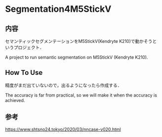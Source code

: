 # Segmentation4M5StickV  

## 内容

セマンティックセグメンテーションをM5StickV(Kendryte K210)で動かそうというプロジェクト．

A project to run semantic segmentation on M5StickV (Kendryte K210).

## How To Use

精度がまだ出ていないので，出るようになったら作成する．

The accuracy is far from practical, so we will make it when the accuracy is achieved.

## 参考

https://www.shtsno24.tokyo/2020/03/nncase-v020.html
